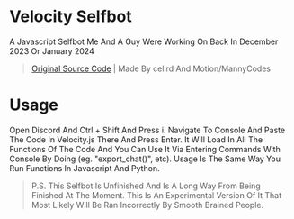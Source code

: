 # Velocity Selfbot
A Javascript Selfbot Me And A Guy Were Working On Back In December 2023 Or January 2024

> [Original Source Code](https://replit.com/@MannyCodes/Narv-Motion-selfbot?v=1) | 
> Made By cellrd And Motion/MannyCodes

# Usage
Open Discord And Ctrl + Shift And Press i. Navigate To Console And Paste The Code In Velocity.js There And Press Enter. It Will Load In All The Functions Of The Code And You Can Use It Via Entering Commands With Console By Doing (eg. "export_chat()", etc). Usage Is The Same Way You Run Functions In Javascript And Python.

> P.S. This Selfbot Is Unfinished And Is A Long Way From Being Finished At The Moment. This Is An Experimental Version Of It That Most Likely Will Be Ran Incorrectly By Smooth Brained People.
